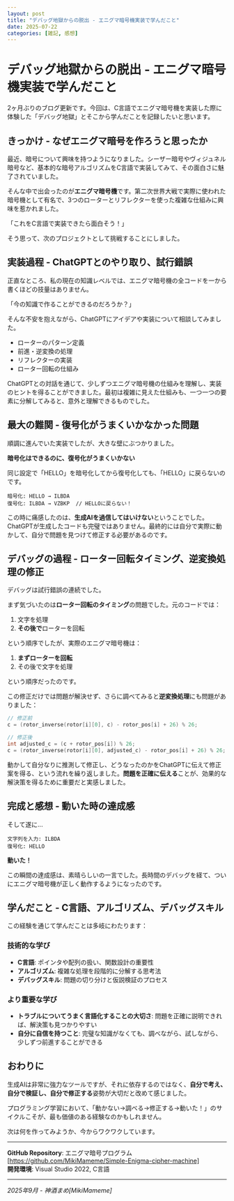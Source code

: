 ```yaml
---
layout: post
title: "デバッグ地獄からの脱出 - エニグマ暗号機実装で学んだこと"
date: 2025-07-22
categories: [雑記, 感想]
---  
```


  # デバッグ地獄からの脱出 - エニグマ暗号機実装で学んだこと

2ヶ月ぶりのブログ更新です。今回は、C言語でエニグマ暗号機を実装した際に体験した「デバッグ地獄」とそこから学んだことを記録したいと思います。

## きっかけ - なぜエニグマ暗号を作ろうと思ったか

最近、暗号について興味を持つようになりました。シーザー暗号やヴィジュネル暗号など、基本的な暗号アルゴリズムをC言語で実装してみて、その面白さに魅了されていました。

そんな中で出会ったのが**エニグマ暗号機**です。第二次世界大戦で実際に使われた暗号機として有名で、3つのローターとリフレクターを使った複雑な仕組みに興味を惹かれました。

「これをC言語で実装できたら面白そう！」

そう思って、次のプロジェクトとして挑戦することにしました。

## 実装過程 - ChatGPTとのやり取り、試行錯誤

正直なところ、私の現在の知識レベルでは、エニグマ暗号機の全コードを一から書くほどの技量はありません。

「今の知識で作ることができるのだろうか？」

そんな不安を抱えながら、ChatGPTにアイデアや実装について相談してみました。

- ローターのパターン定義
- 前進・逆変換の処理
- リフレクターの実装
- ローター回転の仕組み

ChatGPTとの対話を通じて、少しずつエニグマ暗号機の仕組みを理解し、実装のヒントを得ることができました。最初は複雑に見えた仕組みも、一つ一つの要素に分解してみると、意外と理解できるものでした。

## 最大の難関 - 復号化がうまくいかなかった問題

順調に進んでいた実装でしたが、大きな壁にぶつかりました。

**暗号化はできるのに、復号化がうまくいかない**

同じ設定で「HELLO」を暗号化してから復号化しても、「HELLO」に戻らないのです。

```
暗号化: HELLO → ILBDA
復号化: ILBDA → VZBKP  // HELLOに戻らない！
```

この時に痛感したのは、**生成AIを過信してはいけない**ということでした。ChatGPTが生成したコードも完璧ではありません。最終的には自分で実際に動かして、自分で問題を見つけて修正する必要があるのです。

## デバッグの過程 - ローター回転タイミング、逆変換処理の修正

デバッグは試行錯誤の連続でした。

まず気づいたのは**ローター回転のタイミング**の問題でした。元のコードでは：

1. 文字を処理
2. **その後で**ローターを回転

という順序でしたが、実際のエニグマ暗号機は：

1. **まずローターを回転** 
2. その後で文字を処理

という順序だったのです。

この修正だけでは問題が解決せず、さらに調べてみると**逆変換処理**にも問題がありました：

```c
// 修正前
c = (rotor_inverse(rotor[i][0], c) - rotor_pos[i] + 26) % 26;

// 修正後  
int adjusted_c = (c + rotor_pos[i]) % 26;
c = (rotor_inverse(rotor[i][0], adjusted_c) - rotor_pos[i] + 26) % 26;
```

動かして自分なりに推測して修正し、どうなったのかをChatGPTに伝えて修正案を得る、という流れを繰り返しました。**問題を正確に伝える**ことが、効果的な解決策を得るために重要だと実感しました。

## 完成と感想 - 動いた時の達成感

そして遂に...

```
文字列を入力: ILBDA
復号化: HELLO
```

**動いた！**

この瞬間の達成感は、素晴らしいの一言でした。長時間のデバッグを経て、ついにエニグマ暗号機が正しく動作するようになったのです。

## 学んだこと - C言語、アルゴリズム、デバッグスキル

この経験を通じて学んだことは多岐にわたります：

### 技術的な学び
- **C言語**: ポインタや配列の扱い、関数設計の重要性
- **アルゴリズム**: 複雑な処理を段階的に分解する思考法
- **デバッグスキル**: 問題の切り分けと仮説検証のプロセス

### より重要な学び
- **トラブルについてうまく言語化することの大切さ**: 問題を正確に説明できれば、解決策も見つかりやすい
- **自分に自信を持つこと**: 完璧な知識がなくても、調べながら、試しながら、少しずつ前進することができる

## おわりに

生成AIは非常に強力なツールですが、それに依存するのではなく、**自分で考え、自分で検証し、自分で修正する**姿勢が大切だと改めて感じました。

プログラミング学習において、「動かない→調べる→修正する→動いた！」のサイクルこそが、最も価値のある経験なのかもしれません。

次は何を作ってみようか、今からワクワクしています。

---

**GitHub Repository**: エニグマ暗号プログラム [https://github.com/MikiMameme/Simple-Enigma-cipher-machine]  
**開発環境**: Visual Studio 2022, C言語

---
*2025年9月 - 神酒まめ[MikiMameme]*
